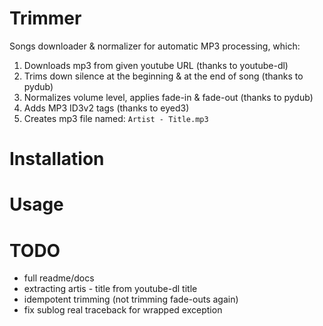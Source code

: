 # Trimmer
Songs downloader & normalizer for automatic MP3 processing, which:

1. Downloads mp3 from given youtube URL (thanks to youtube-dl)
2. Trims down silence at the beginning & at the end of song (thanks to pydub)
3. Normalizes volume level, applies fade-in & fade-out (thanks to pydub)
4. Adds MP3 ID3v2 tags (thanks to eyed3)
5. Creates mp3 file named: `Artist - Title.mp3`

# Installation

# Usage

# TODO
- full readme/docs
- extracting artis - title from youtube-dl title
- idempotent trimming (not trimming fade-outs again)
- fix sublog real traceback for wrapped exception
